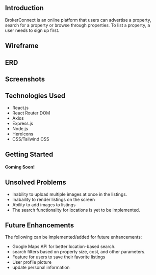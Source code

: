 
## Introduction
BrokerConnect is an online platform that users can advertise a property, search for a property or browse through properties. 
To list a property, a user needs to sign up first.

## Wireframe

## ERD

## Screenshots



## Technologies Used

- React.js
- React Router DOM
- Axios
- Express.js
- Node.js
- HeroIcons
- CSS/Tailwind CSS

## Getting Started
#### Coming Soon!

## Unsolved Problems
- Inability to upload multiple images at once in the listings.
- Inabaility to render listings on the screen
- Ability to add images to listings
- The search functionality for locations is yet to be implemented.


## Future Enhancements
The following can be implemented/added for future enhancements:

- Google Maps API for better location-based search.
- search filters based on property size, cost, and other parameters.
- Feature for users to save their favorite listings
- User profile picture
- update personal information
